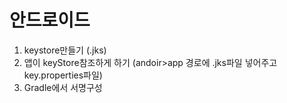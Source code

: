 # 안드로이드
1. keystore만들기 (.jks)
2. 앱이 keyStore참조하게 하기 (andoir>app 경로에 .jks파일 넣어주고 key.properties파일)
3. Gradle에서 서명구성